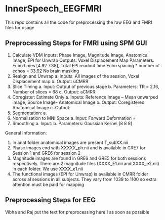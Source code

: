 # InnerSpeech_EEGFMRI
This repo contains all the code for preprocessing the raw EEG and FMRI files for usage

## Preprocessing Steps for FMRI using SPM GUI
1.	Calculate VDM 
Inputs: Phase Image, Magnitude Image, Anatomical Image, EPI for Unwrap
Outputs: Voxel Displacement Map
Parameters: Echo times [4.92 7.38], Total EPI readout time 
Echo spacing * number of echos = 33.92
No brain masking
2.	Realign and Unwrap
a.	Inputs: All images of the session, Voxel Displacement map
b.	Output: uCMRR
3.	Slice Timing
a.	Input: Output of previous stage
b.	Parameters: TR = 2.16, Number of slices = 68
c.	Output: aCMRR
4.	Coregister: Estimate Only
a.	Inputs: Reference Image – Mean unwarped image, Source Image- Anatomical Image
b.	Output: Coregistered Anatomical Image
c.  Output: 
5.  Segmentation:
a.  
6.  Normalisation to MNI Space
a.  Input: Forward Deformation = 
7.	Smoothing
a.  Input:
b.  Parameters: Gaussian Kernel [8 8 8]


General Information:
1.  In anat folder anatomical images are present T_subXX.nii
2. Phase images end with XXXXX_ph.nii and is available in GRE7 for Session 1 and GRE6 for session 2
3. Magnitude images are found in GRE6 and GRE5 for both sessions respectively. There are 2 magnitude files (XXXX_E1.nii and XXXX_e2.nii) in each folder. We use XXXX_e1.nii
4. The functional images (EPI for Unwrap) is available in CMRR folder across al sessions in all subjects.
They vary from 1039 to 1100 so extra attention must be paid for mapping

## Preprocessing Steps for EEG
Vibha and Raj put the text for preprocessing here!! as soon as possible 
